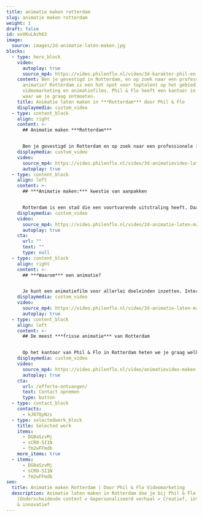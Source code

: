 ```yaml
---
title: animatie maken rotterdam
slug: animatie maken rotterdam
weight: 1
draft: false
id: wvUKuLAzh63
image:
  source: images/2d-animatie-laten-maken.jpg
blocks:
  - type: hero_block
    video:
      autoplay: true
      source_mp4: https://video.philenflo.nl/video/3d-karakter-phil-en-flo.mp4
    content: Ben je gevestigd in Rotterdam, en op zoek naar een professionele
      animatie? Rotterdam is een hot spot voor toptalent op het gebied van
      videomarketing en animatiefilms. Phil & Flo heeft een kantoor in Rotterdam
      waar we je graag ontmoeten.
    title: Animatie laten maken in ***Rotterdam*** door Phil & Flo
    displaymedia: custom_video
  - type: content_block
    align: right
    content: >-
      ## Animatie maken ***Rotterdam***


      Ben je gevestigd in Rotterdam en op zoek naar een professionele [animatie](https://www.philenflo.nl/oplossingen/animatie-laten-maken/)? Bij ons kun je rekenen op een professionele aanpak waar we je betrekken in concepten en scripts en al het technische werk van animeren uit laten voeren door onze ervaren vakmensen.
    displaymedia: custom_video
    video:
      source_mp4: https://video.philenflo.nl/video/3d-animatievideo-laten-maken-phil-en-flo.mp4
      autoplay: true
  - type: content_block
    align: left
    content: >-
      ## ***Animatie maken:*** kwestie van aanpakken


      Rotterdam is een stad die een voortvarende uitstraling heeft. Daarom vestigen bedrijven zich er graag: Rotterdam ademt een sfeer van aanpakken. Zo maken we ook een animatiefilm voor je. Met een projectmanager spreek je een planning en concepten af en we gaan aan de slag. Voordat de handen van onze animators weer terug in de mouwen kunnen, zorgen we ervoor dat de animatie goed bij je past en dat je er helemaal tevreden over bent. Natuurlijk mag je altijd feedback geven, want het is immers jouw animatie.
    displaymedia: custom_video
    video:
      source_mp4: https://video.philenflo.nl/video/2d-animatie-laten-maken-phil-en-flo2.mp4
      autoplay: true
    cta:
      url: ""
      text: ""
      type: null
  - type: content_block
    align: right
    content: >-
      ## ***Waarom*** een animatie?


      Je kunt een animatiefilm voor allerlei doeleinden inzetten. Interne communicatie, een [promotiefilmpje](https://www.philenflo.nl/promotiefilm-laten-maken/), [uitleg](https://www.philenflo.nl/uitleganimatie-laten-maken/) verzorgen — de dynamische en visuele stijl van een animatie kun je niet evenaren met tekst of een statische afbeelding. Wil je ook zorgen dat niemand je boodschap mist? Ontdek dan wat animatie allemaal voor jou te bieden heeft: van reclame tot interne communicatie, van social media campaign tot [explanimatio](https://www.philenflo.nl/explanimation-laten-maken/)n van je jaarverslag. Wij maken het voor je.
    displaymedia: custom_video
    video:
      source_mp4: https://video.philenflo.nl/video/3d-animatie-laten-maken-phil-en-flo1.mp4
      autoplay: true
  - type: content_block
    align: left
    content: >-
      ## De meest ***frisse animatie*** van Rotterdam


      Op het kantoor van Phil & Flo in Rotterdam heten we je graag welkom om onder het genot van een bakkie pleur te komen praten. Geheel vrijblijvend natuurlijk. Of we komen bij jou langs. Je kunt ook alvast een kijkje nemen op onze website. Daar vindt je een groot aanbod aan [cases](https://www.philenflo.nl/portfolio/) die we al gedaan hebben en waar we erg trots op zijn.
    displaymedia: custom_video
    video:
      source_mp4: https://video.philenflo.nl/video/animatievideo-maken-phil-en-flo.mp4
      autoplay: true
    cta:
      url: /offerte-ontvangen/
      text: Contact opnemen
      type: button
  - type: contact_block
    contacts:
      - kJ07QyNzs
  - type: selectedwork_block
    title: Selected work
    items:
      - DG0aSzvMj
      - sCR0-5I1N
      - fm2wFFmdb
    more_items: true
  - items:
      - DG0aSzvMj
      - sCR0-5I1N
      - fm2wFFmdb
seo:
  title: Animatie maken Rotterdam | Door Phil & Flo Videomarketing
  description: Animatie laten maken in Rotterdam doe je bij Phil & Flo
    |Onderscheidende content ✔ Gepersonaliseerd verhaal ✔ Creatief, interactief
    & innovatief
---
```

